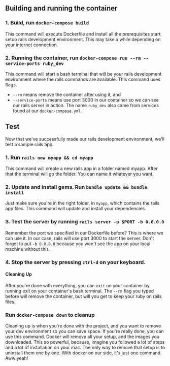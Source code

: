 ## Building and running the container

### 1. Build, run `docker-compose build`
This command will execute Dockerfile and install all the prerequisites start setuo rails development environment. This may take a while depending on your internet connection.

### 2. Running the container, run `docker-compose run --rm --service-ports ruby_dev`
This command will start a bash terminal that will be your rails development environment where the rails commands are available. This command uses flags.

* `--rm` means remove the container after using it, and 
* `--service-ports` means use port 3000 in our container so we can see our rails server in action. The name `ruby_dev` also came from services found at our `docker-compose.yml`.

## Test
Now that we've successfully made our rails development environment, we'll test a sample rails app.

### 1. Run `rails new myapp && cd myapp`
This command will create a new rails app in a folder named myapp. After that the terminal will go the folder. You can name it whatever you want.

### 2. Update and install gems. Run `bundle update && bundle install`
Just make sure you're in the right folder, in `myapp`, which contains the rails app files. This command will update and install your dependencies.

### 3. Test the server by running `rails server -p $PORT -b 0.0.0.0`
Remember the port we specified in our Dockerfile before? This is where we can use it. In our case, rails will use port 3000 to start the server. Don't forget to put `-b 0.0.0.0` because you won't see the app on your local machine without this.

### 4. Stop the server by pressing `ctrl-d` on your keyboard.
#### Cleaning Up
After you're done with everything, you can `exit` on your container by running exit on your container's bash terminal. The `--rm` flag you typed before will remove the container, but will you get to keep your ruby on rails files.

### Run `docker-compose down` to cleanup
Cleaning up is when you're done with the project, and you want to remove your dev environment so you can save space. If you're really done, you can use this command. Docker will remove all your setup, and the images you downloaded. This so powerful, because, imagine you followed a lot of steps and a lot of installation on your mac. The only way to remove that setup is to uninstall them one by one. With docker on our side, it's just one command. Aww yeah!